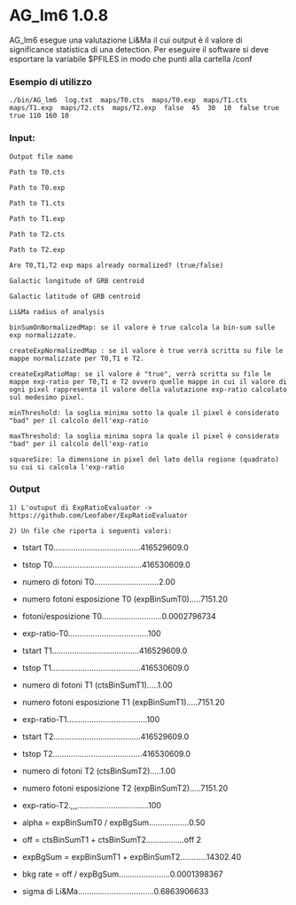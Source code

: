 # AG_lm6 1.0.8

AG_lm6 esegue una valutazione Li&Ma il cui output è il valore di significance statistica di una detection.
Per eseguire il software si deve esportare la variabile $PFILES in modo che punti alla cartella /conf

### Esempio di utilizzo

    ./bin/AG_lm6  log.txt  maps/T0.cts  maps/T0.exp  maps/T1.cts  maps/T1.exp  maps/T2.cts  maps/T2.exp  false  45  30  10  false true  true 110 160 10  

### Input:
  
    Output file name
  
    Path to T0.cts
  
    Path to T0.exp
      
    Path to T1.cts
  
    Path to T1.exp
        
    Path to T2.cts 
  
    Path to T2.exp
    
    Are T0,T1,T2 exp maps already normalized? (true/false)
  
    Galactic longitude of GRB centroid
  
    Galactic latitude of GRB centroid
  
    Li&Ma radius of analysis
      	
    binSumOnNormalizedMap: se il valore è true calcola la bin-sum sulle exp normalizzate.
	
    createExpNormalizedMap : se il valore è true verrà scritta su file le mappe normalizzate per T0,T1 e T2.
    
    createExpRatioMap: se il valore è "true", verrà scritta su file le mappe exp-ratio per T0,T1 e T2 ovvero quelle mappe in cui il valore di ogni pixel rappresenta il valore della valutazione exp-ratio calcolato sul medesimo pixel. 
    
    minThreshold: la soglia minima sotto la quale il pixel è considerato "bad" per il calcolo dell'exp-ratio 
	
    maxThreshold: la soglia minima sopra la quale il pixel è considerato "bad" per il calcolo dell'exp-ratio

    squareSize: la dimensione in pixel del lato della regione (quadrato) su cui si calcola l'exp-ratio 

 	
### Output

    1) L'outuput di ExpRatioEvaluator -> https://github.com/Leofaber/ExpRatioEvaluator
    
    2) Un file che riporta i seguenti valori: 

  
  * tstart T0.......................................416529609.0
  * tstop T0........................................416530609.0
  * numero di fotoni T0.............................2.00
  * numero fotoni esposizione T0  (expBinSumT0).....7151.20
  * fotoni/esposizione T0...........................0.0002796734
  * exp-ratio-T0....................................100
    
  * tstart T1.......................................416529609.0
  * tstop T1........................................416530609.0
  * numero di fotoni T1           (ctsBinSumT1).....1.00
  * numero fotoni esposizione T1  (expBinSumT1).....7151.20
  * exp-ratio-T1....................................100
    
  * tstart T2.......................................416529609.0
  * tstop T2........................................416530609.0
  * numero di fotoni T2           (ctsBinSumT2).....1.00
  * numero fotoni esposizione T2  (expBinSumT2).....7151.20
  * exp-ratio-T2.,,,................................100
  
  * alpha = expBinSumT0 / expBgSum..................0.50
  * off = ctsBinSumT1 + ctsBinSumT2.................off 2
  * expBgSum = expBinSumT1 + expBinSumT2............14302.40
  * bkg rate = off / expBgSum.......................0.0001398367
  * sigma di Li&Ma..................................0.6863906633
                    

  

